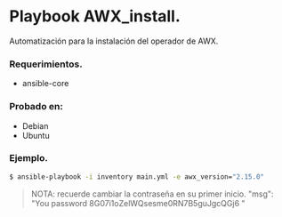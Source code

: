 # Playbook AWX_install.

Automatización para la instalación del operador de AWX.
### Requerimientos.

- ansible-core

### Probado en:

- Debian
- Ubuntu

### Ejemplo.

````bash
$ ansible-playbook -i inventory main.yml -e awx_version="2.15.0"
````

>NOTA: recuerde cambiar la contraseña en su primer inicio.
"msg": "You password 8G07i1oZelWQsesme0RN7B5guJgcQGj6 "